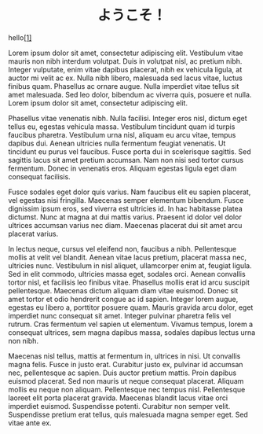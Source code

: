 # <center>ようこそ！</center>

hello<span class="footnote"><a href="#fn-1" id="fnref-1">[1]</a></span>



Lorem ipsum dolor sit amet, consectetur adipiscing elit. Vestibulum vitae mauris non nibh interdum volutpat. Duis in volutpat nisl, ac pretium nibh. Integer vulputate, enim vitae dapibus placerat, nibh ex vehicula ligula, at auctor mi velit ac ex. Nulla nibh libero, malesuada sed lacus vitae, luctus finibus quam. Phasellus ac ornare augue. Nulla imperdiet vitae tellus sit amet malesuada. Sed leo dolor, bibendum ac viverra quis, posuere et nulla. Lorem ipsum dolor sit amet, consectetur adipiscing elit.

Phasellus vitae venenatis nibh. Nulla facilisi. Integer eros nisl, dictum eget tellus eu, egestas vehicula massa. Vestibulum tincidunt quam id turpis faucibus pharetra. Vestibulum urna nisl, aliquam eu arcu vitae, tempus dapibus dui. Aenean ultricies nulla fermentum feugiat venenatis. Ut tincidunt eu purus vel faucibus. Fusce porta dui in scelerisque sagittis. Sed sagittis lacus sit amet pretium accumsan. Nam non nisi sed tortor cursus fermentum. Donec in venenatis eros. Aliquam egestas ligula eget diam consequat facilisis.

Fusce sodales eget dolor quis varius. Nam faucibus elit eu sapien placerat, vel egestas nisi fringilla. Maecenas semper elementum bibendum. Fusce dignissim ipsum eros, sed viverra est ultricies id. In hac habitasse platea dictumst. Nunc at magna at dui mattis varius. Praesent id dolor vel dolor ultrices accumsan varius nec diam. Maecenas placerat dui sit amet arcu placerat varius.

In lectus neque, cursus vel eleifend non, faucibus a nibh. Pellentesque mollis at velit vel blandit. Aenean vitae lacus pretium, placerat massa nec, ultricies nunc. Vestibulum in nisl aliquet, ullamcorper enim at, feugiat ligula. Sed in elit commodo, ultricies massa eget, sodales orci. Aenean convallis tortor nisl, et facilisis leo finibus vitae. Phasellus mollis erat id arcu suscipit pellentesque. Maecenas dictum aliquam diam vitae euismod. Donec sit amet tortor et odio hendrerit congue ac id sapien. Integer lorem augue, egestas eu libero a, porttitor posuere quam. Mauris gravida arcu dolor, eget imperdiet nunc consequat sit amet. Integer pulvinar pharetra felis vel rutrum. Cras fermentum vel sapien ut elementum. Vivamus tempus, lorem a consequat ultrices, sem magna dapibus massa, sodales dapibus lectus urna non nibh.

Maecenas nisl tellus, mattis at fermentum in, ultrices in nisi. Ut convallis magna felis. Fusce in justo erat. Curabitur justo ex, pulvinar id accumsan nec, pellentesque ac sapien. Duis auctor pretium mattis. Proin dapibus euismod placerat. Sed non mauris ut neque consequat placerat. Aliquam mollis eu neque non aliquam. Pellentesque nec tempus nisl. Pellentesque laoreet elit porta placerat gravida. Maecenas blandit lacus vitae orci imperdiet euismod. Suspendisse potenti. Curabitur non semper velit. Suspendisse pretium erat tellus, quis malesuada magna semper eget. Sed vitae ante ex. 